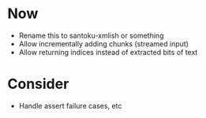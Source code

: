 # Now

- Rename this to santoku-xmlish or something
- Allow incrementally adding chunks (streamed input)
- Allow returning indices instead of extracted bits of text

# Consider

- Handle assert failure cases, etc
